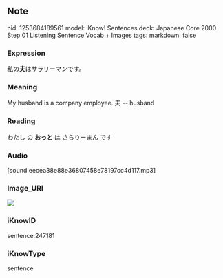 ## Note
nid: 1253684189561
model: iKnow! Sentences
deck: Japanese Core 2000 Step 01 Listening Sentence Vocab + Images
tags: 
markdown: false

### Expression
<!DOCTYPE html>
<title></title>
私の<b>夫</b>はサラリーマンです。



### Meaning
My husband is a company employee.
夫 -- husband

### Reading
<!DOCTYPE html>
<title></title>
わたし の <b>おっと</b> は さらりーまん です



### Audio
[sound:eecea38e88e36807458e78197cc4d117.mp3]

### Image_URI
<!DOCTYPE html>
<title></title>
<img src="bdecc0056c689faeac938f054c4dc096.jpg">



### iKnowID
sentence:247181

### iKnowType
sentence
